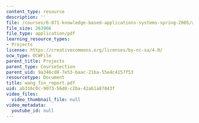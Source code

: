 ```yaml
---
content_type: resource
description: ''
file: /courses/6-871-knowledge-based-applications-systems-spring-2005/ab316c0c907356d8c2ba42ab1a87843f_wang_fin_report.pdf
file_size: 263966
file_type: application/pdf
learning_resource_types:
- Projects
license: https://creativecommons.org/licenses/by-nc-sa/4.0/
ocw_type: OCWFile
parent_title: Projects
parent_type: CourseSection
parent_uid: 9a346cd8-7e53-baac-21ba-55e4c4157f53
resourcetype: Document
title: wang_fin_report.pdf
uid: ab316c0c-9073-56d8-c2ba-42ab1a87843f
video_files:
  video_thumbnail_file: null
video_metadata:
  youtube_id: null
---
```


